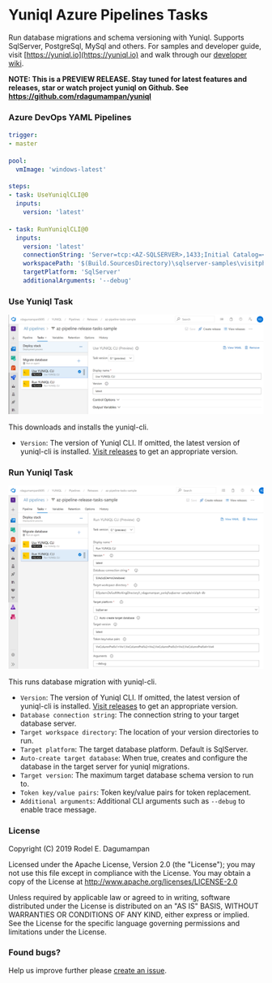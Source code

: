 # Yuniql Azure Pipelines Tasks

Run database migrations and schema versioning with Yuniql. Supports SqlServer, PostgreSql, MySql and others. For samples and developer guide, visit [https://yuniql.io](https://yuniql.io) and walk through our [developer wiki](https://github.com/rdagumampan/yuniql/wiki).

**NOTE: This is a PREVIEW RELEASE. Stay tuned for latest features and releases, star or watch project yuniql on Github. See  https://github.com/rdagumampan/yuniql**

### Azure DevOps YAML Pipelines

``` yaml
trigger:
- master

pool:
  vmImage: 'windows-latest'

steps:
- task: UseYuniqlCLI@0
  inputs:
    version: 'latest'

- task: RunYuniqlCLI@0
  inputs:
    version: 'latest'
    connectionString: 'Server=tcp:<AZ-SQLSERVER>,1433;Initial Catalog=<AZ-SQLDB>;User ID=<USERID>;Password=<PASSWORD>;Encrypt=True;TrustServerCertificate=False;Connection Timeout=30;'
    workspacePath: '$(Build.SourcesDirectory)\sqlserver-samples\visitph-db'
    targetPlatform: 'SqlServer'
    additionalArguments: '--debug'
```

### Use Yuniql Task

![](images/screenshot-01.png)

This downloads and installs the yuniql-cli.
* `Version`: The version of Yuniql CLI. If omitted, the latest version of yuniql-cli is installed. [Visit releases](https://github.com/rdagumampan/yuniql/releases) to get an appropriate version. 

### Run Yuniql Task

![](images/screenshot-02.png)

This runs database migration with yuniql-cli.
* `Version`: The version of Yuniql CLI. If omitted, the latest version of yuniql-cli is installed. [Visit releases](https://github.com/rdagumampan/yuniql/releases) to get an appropriate version. 
* `Database connection string`: The connection string to your target database server.
* `Target workspace directory`: The location of your version directories to run.
* `Target platform`: The target database platform. Default is SqlServer.
* `Auto-create target database`: When true, creates and configure the database in the target server for yuniql migrations.
* `Target version`: The maximum target database schema version to run to.
* `Token key/value pairs`: Token key/value pairs for token replacement.
* `Additional arguments`: Additional CLI arguments such as `--debug` to enable trace message.

### License
Copyright (C) 2019 Rodel E. Dagumampan

Licensed under the Apache License, Version 2.0 (the "License"); you may not use this file except in compliance with the License. You may obtain a copy of the License at http://www.apache.org/licenses/LICENSE-2.0

Unless required by applicable law or agreed to in writing, software distributed under the License is distributed on an "AS IS" BASIS, WITHOUT WARRANTIES OR CONDITIONS OF ANY KIND, either express or implied. See the License for the specific language governing permissions and limitations under the License.

### Found bugs?

Help us improve further please [create an issue](https://github.com/rdagumampan/yuniql/issues/new).